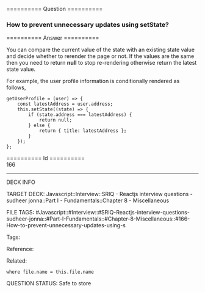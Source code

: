 ========== Question ==========  

### How to prevent unnecessary updates using setState?  

========== Answer ==========  

You can compare the current value of the state with an existing state value and decide whether to rerender the page or not. If the values are the same then you need to return **null** to stop re-rendering otherwise return the latest state value.

For example, the user profile information is conditionally rendered as follows,

<!-- codeblock-start -->
<pre><code class="hljs language-jsx">getUserProfile = <span class="hljs-function">(<span class="hljs-params">user</span>) =></span> {
    <span class="hljs-keyword">const</span> latestAddress = user.<span class="hljs-property">address</span>;
    <span class="hljs-variable language_">this</span>.<span class="hljs-title function_">setState</span>(<span class="hljs-function">(<span class="hljs-params">state</span>) =></span> {
        <span class="hljs-keyword">if</span> (state.<span class="hljs-property">address</span> === latestAddress) {
            <span class="hljs-keyword">return</span> <span class="hljs-literal">null</span>;
        } <span class="hljs-keyword">else</span> {
            <span class="hljs-keyword">return</span> { <span class="hljs-attr">title</span>: latestAddress };
        }
    });
};
</code></pre>
<!-- codeblock-end -->

========== Id ==========  
166

---

DECK INFO

TARGET DECK: Javascript::Interview::SRIQ - Reactjs interview questions - sudheer jonna::Part I - Fundamentals::Chapter 8 - Miscellaneous

FILE TAGS: #Javascript::#Interview::#SRIQ-Reactjs-interview-questions-sudheer-jonna::#Part-I-Fundamentals::#Chapter-8-Miscellaneous::#166-How-to-prevent-unnecessary-updates-using-s

Tags:

Reference:

Related:

```dataview
where file.name = this.file.name
```
QUESTION STATUS: Safe to store
